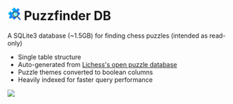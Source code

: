 # <img src="/logo.png" width="30"> Puzzfinder DB

A SQLite3 database (~1.5GB) for finding chess puzzles (intended as read-only)

- Single table structure
- Auto-generated from [Lichess's open puzzle database](https://database.lichess.org/#puzzles)
- Puzzle themes converted to boolean columns
- Heavily indexed for faster query performance

<img width="256" src="https://github.com/user-attachments/assets/0fc16e36-655b-49df-865d-4fa6b65cbf42" />
